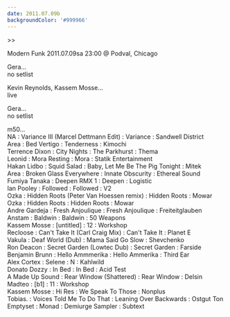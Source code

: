 ```yaml
---
date: 2011.07.09b
backgroundColor: '#999966'
---
```


\>>

Modern Funk 2011.07.09sa 23:00 @ Podval, Chicago  

Gera...  
no setlist  

Kevin Reynolds, Kassem Mosse...  
live  

Gera...  
no setlist  

m50...  
NA : Variance III (Marcel Dettmann Edit) : Variance : Sandwell District  
Area : Bed Vertigo : Tenderness : Kimochi  
Terrence Dixon : City Nights : The Parkhurst : Thema  
Leonid : Mora Resting : Mora : Statik Entertainment  
Hakan Lidbo : Squid Salad : Baby, Let Me Be The Pig Tonight : Mitek  
Area : Broken Glass Everywhere : Innate Obscurity : Ethereal Sound  
Fumiya Tanaka : Deepen RMX 1 : Deepen : Logistic  
Ian Pooley : Followed : Followed : V2  
Ozka : Hidden Roots (Peter Van Hoessen remix) : Hidden Roots : Mowar  
Ozka : Hidden Roots : Hidden Roots : Mowar  
Andre Gardeja : Fresh Anjoulique : Fresh Anjoulique : Freiteitglauben  
Anstam : Baldwin : Baldwin : 50 Weapons  
Kassem Mosse : \[untitled\] : 12 : Workshop  
Recloose : Can't Take It (Carl Craig Mix) : Can't Take It : Planet E  
Vakula : Deaf World (Dub) : Mama Said Go Slow : Shevchenko  
Ron Deacon : Secret Garden (Lowtec Dub) : Secret Garden : Farside  
Benjamin Brunn : Hello Ammmerika : Hello Ammerika : Third Ear  
Alex Cortex : Selene : N : Kahlwild  
Donato Dozzy : In Bed : In Bed : Acid Test  
A Made Up Sound : Rear Window (Shattered) : Rear Window : Delsin  
Madteo : \[b1\] : 11 : Workshop  
Kassem Mosse : Hi Res : We Speak To Those : Nonplus  
Tobias. : Voices Told Me To Do That : Leaning Over Backwards : Ostgut Ton  
Emptyset : Monad : Demiurge Sampler : Subtext